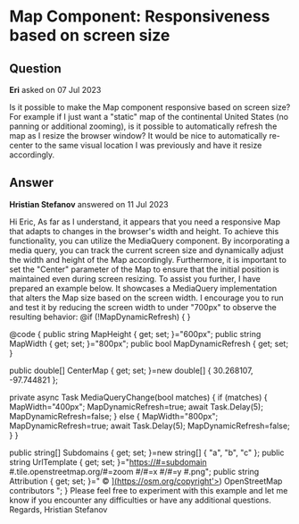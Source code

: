 # Map Component: Responsiveness based on screen size

## Question

**Eri** asked on 07 Jul 2023

Is it possible to make the Map component responsive based on screen size? For example if I just want a "static" map of the continental United States (no panning or additional zooming), is it possible to automatically refresh the map as I resize the browser window? It would be nice to automatically re-center to the same visual location I was previously and have it resize accordingly.

## Answer

**Hristian Stefanov** answered on 11 Jul 2023

Hi Eric, As far as I understand, it appears that you need a responsive Map that adapts to changes in the browser's width and height. To achieve this functionality, you can utilize the MediaQuery component. By incorporating a media query, you can track the current screen size and dynamically adjust the width and height of the Map accordingly. Furthermore, it is important to set the "Center" parameter of the Map to ensure that the initial position is maintained even during screen resizing. To assist you further, I have prepared an example below. It showcases a MediaQuery implementation that alters the Map size based on the screen width. I encourage you to run and test it by reducing the screen width to under "700px" to observe the resulting behavior: <TelerikMediaQuery Media="(max-width: 700px)" OnChange="@MediaQueryChange"> </TelerikMediaQuery> @if (!MapDynamicRefresh)
{ <TelerikMap Height="@MapHeight" Center="@CenterMap" Width="@MapWidth"> <MapLayers> <MapLayer Type="@MapLayersType.Tile" Attribution="@Attribution" Subdomains="@Subdomains" UrlTemplate="@UrlTemplate"> </MapLayer> </MapLayers> </TelerikMap> }

@code {
public string MapHeight { get; set; }="600px";
public string MapWidth { get; set; }="800px";
public bool MapDynamicRefresh { get; set; }

public double[] CenterMap { get; set; }=new double[] { 30.268107, -97.744821 };

private async Task MediaQueryChange(bool matches)
{
if (matches)
{
MapWidth="400px";
MapDynamicRefresh=true;
await Task.Delay(5);
MapDynamicRefresh=false;
}
else
{
MapWidth="800px";
MapDynamicRefresh=true;
await Task.Delay(5);
MapDynamicRefresh=false;
}
}

public string[] Subdomains { get; set; }=new string[] { "a", "b", "c" };
public string UrlTemplate { get; set; }="[https://#=subdomain](https://#=subdomain) #.tile.openstreetmap.org/#=zoom #/#=x #/#=y #.png";
public string Attribution { get; set; }=" &copy; <a href='[https://osm.org/copyright'>](https://osm.org/copyright'>) OpenStreetMap contributors </a> ";
} Please feel free to experiment with this example and let me know if you encounter any difficulties or have any additional questions. Regards, Hristian Stefanov
